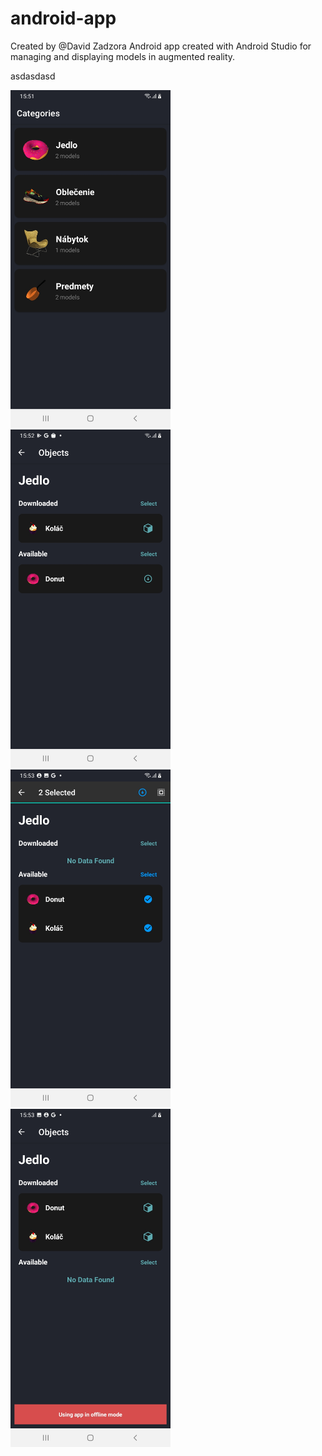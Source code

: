 # android-app
Created by @David Zadzora
Android app created with Android Studio for managing and displaying models in augmented reality.
<br>
<p>asdasdasd</p>
<img src="https://github.com/zadzora/android-app/blob/main/app/src/main/res/photos/android-app1.jpg" width="256"/>
<img src="https://github.com/zadzora/android-app/blob/main/app/src/main/res/photos/android-app2.jpg" width="256"/>
<img src="https://github.com/zadzora/android-app/blob/main/app/src/main/res/photos/android-app3.jpg" width="256"/>
<img src="https://github.com/zadzora/android-app/blob/main/app/src/main/res/photos/android-app4.jpg" width="256"/>
